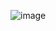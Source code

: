 ![image](https://github.com/companyakis/data-visualization/assets/77589867/5a7e28e1-df8b-413f-a73c-51459ebcab09)
